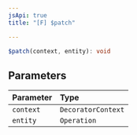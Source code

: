 ```yaml
---
jsApi: true
title: "[F] $patch"

---
```

```ts
$patch(context, entity): void
```

## Parameters

| Parameter | Type |
| :------ | :------ |
| `context` | `DecoratorContext` |
| `entity` | `Operation` |
